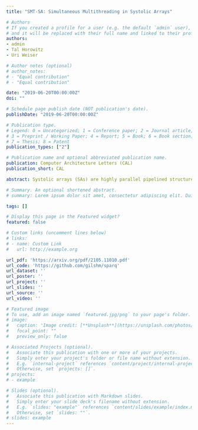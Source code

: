 ```yaml
---
title: "SMT-SA: Simultaneous Multithreading in Systolic Arrays"

# Authors
# If you created a profile for a user (e.g. the default `admin` user), write the username (folder name) here 
# and it will be replaced with their full name and linked to their profile.
authors:
- admin
- Tal Horowitz
- Uri Weiser

# Author notes (optional)
# author_notes:
# - "Equal contribution"
# - "Equal contribution"

date: "2019-06-20T00:00:00Z"
doi: ""

# Schedule page publish date (NOT publication's date).
publishDate: "2019-06-20T00:00:00Z"

# Publication type.
# Legend: 0 = Uncategorized; 1 = Conference paper; 2 = Journal article;
# 3 = Preprint / Working Paper; 4 = Report; 5 = Book; 6 = Book section;
# 7 = Thesis; 8 = Patent
publication_types: ["2"]

# Publication name and optional abbreviated publication name.
publication: Computer Architecture Letters (CAL)
publication_short: CAL

abstract: Systolic arrays (SAs) are highly parallel pipelined structures capable of executing various tasks such as matrix multiplication and convolution. They comprise a grid of usually homogeneous processing units (PUs) that are responsible for the multiply-accumulate (MAC) operations in the case of matrix multiplication. It is not rare for a PU input to be zero-valued, in which case the PU becomes idle and the array becomes underutilized. In this paper we consider a solution to employ the underutilized PUs via simultaneous multithreading (SMT). We explore the design space of a SMT-SA variant and evaluate its performance, area efficiency, and energy consumption. In addition, we suggest a tiling method to reduce area overheads. Our evaluation shows that a 4-thread FP16-based SMT-SA achieves speedups of up to 3.6x as compared to conventional SA, with 1.7x area overhead and negligible energy overhead.

# Summary. An optional shortened abstract.
# summary: Lorem ipsum dolor sit amet, consectetur adipiscing elit. Duis posuere tellus ac convallis placerat. Proin tincidunt magna sed ex sollicitudin condimentum.

tags: []

# Display this page in the Featured widget?
featured: false

# Custom links (uncomment lines below)
# links:
# - name: Custom Link
#   url: http://example.org

url_pdf: 'https://arxiv.org/pdf/2105.11010.pdf'
url_code: 'https://github.com/gilshm/sparq'
url_dataset: ''
url_poster: ''
url_project: ''
url_slides: ''
url_source: ''
url_video: ''

# Featured image
# To use, add an image named `featured.jpg/png` to your page's folder. 
# image:
#   caption: 'Image credit: [**Unsplash**](https://unsplash.com/photos/pLCdAaMFLTE)'
#   focal_point: ""
#   preview_only: false

# Associated Projects (optional).
#   Associate this publication with one or more of your projects.
#   Simply enter your project's folder or file name without extension.
#   E.g. `internal-project` references `content/project/internal-project/index.md`.
#   Otherwise, set `projects: []`.
# projects:
# - example

# Slides (optional).
#   Associate this publication with Markdown slides.
#   Simply enter your slide deck's filename without extension.
#   E.g. `slides: "example"` references `content/slides/example/index.md`.
#   Otherwise, set `slides: ""`.
# slides: example
---
```



